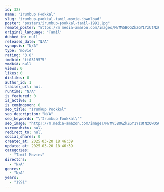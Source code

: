 ```yaml
---
id: 328
name: "Irumbup Pookkal"
slug: "irumbup-pookkal-tamil-movie-download"
poster: "posters/irumbup-pookkal-tamil-1991.jpg"
remote_poster: "https://m.media-amazon.com/images/M/MV5BOGZkZGY1YzUtNzQwOS00MGM4LTkwYjUtZTlmNmJkM2VlNjE5XkEyXkFqcGdeQXVyMjA4OTI5NDQ@._V1_SX300.jpg"
original_language: "Tamil"
dubbed_in: null
released_date: "N/A"
synopsis: "N/A"
type: "movie"
rating: "3.8"
imdbid: "tt0319575"
tmdbid: null
views: 0
likes: 0
dislikes: 0
author_id: 1
trailer_url: null
runtime: "N/A"
is_featured: 0
is_active: 1
is_comingsoon: 0
seo_title: "Irumbup Pookkal"
seo_description: "N/A"
seo_keywords: "\"Irumbup Pookkal\""
seo_image: "https://m.media-amazon.com/images/M/MV5BOGZkZGY1YzUtNzQwOS00MGM4LTkwYjUtZTlmNmJkM2VlNjE5XkEyXkFqcGdeQXVyMjA4OTI5NDQ@._V1_SX300.jpg"
screenshots: null
redirect_to: null
social_shares: 0
created_at: 2025-03-20 18:46:39
updated_at: 2025-03-20 18:46:39
categories:
  - "Tamil Movies"
directors:
  - "N/A"
genres:
  - "N/A"
years:
  - "1991"
---
```

